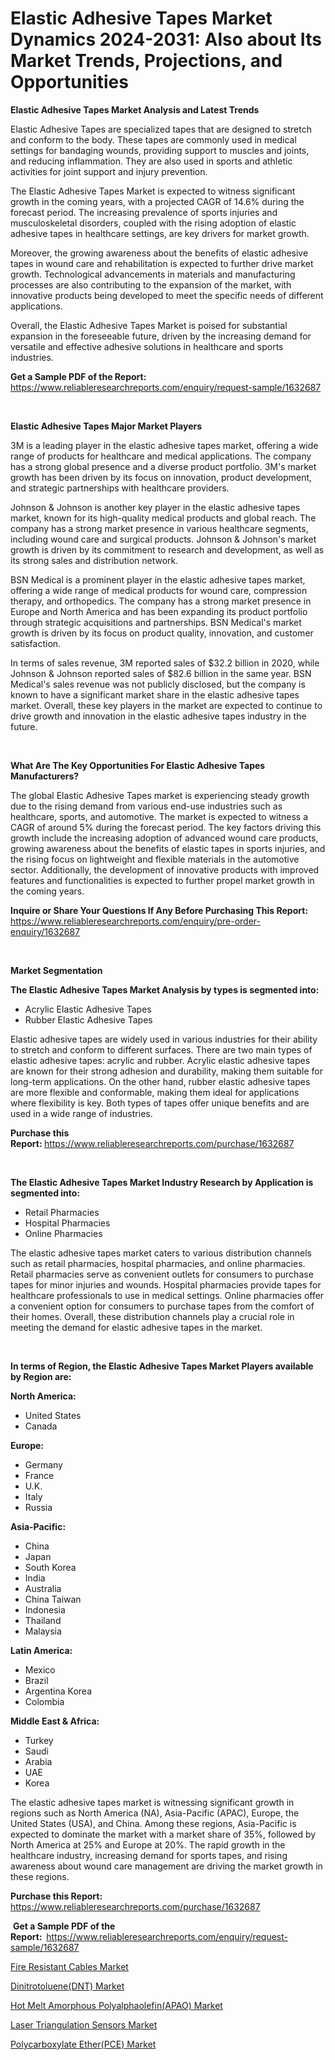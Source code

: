 <p><h1>Elastic Adhesive Tapes Market Dynamics 2024-2031: Also about Its Market Trends, Projections, and Opportunities</h1></p><p><strong>Elastic Adhesive Tapes Market Analysis and Latest Trends</strong></p>
<p><p>Elastic Adhesive Tapes are specialized tapes that are designed to stretch and conform to the body. These tapes are commonly used in medical settings for bandaging wounds, providing support to muscles and joints, and reducing inflammation. They are also used in sports and athletic activities for joint support and injury prevention.</p><p>The Elastic Adhesive Tapes Market is expected to witness significant growth in the coming years, with a projected CAGR of 14.6% during the forecast period. The increasing prevalence of sports injuries and musculoskeletal disorders, coupled with the rising adoption of elastic adhesive tapes in healthcare settings, are key drivers for market growth.</p><p>Moreover, the growing awareness about the benefits of elastic adhesive tapes in wound care and rehabilitation is expected to further drive market growth. Technological advancements in materials and manufacturing processes are also contributing to the expansion of the market, with innovative products being developed to meet the specific needs of different applications.</p><p>Overall, the Elastic Adhesive Tapes Market is poised for substantial expansion in the foreseeable future, driven by the increasing demand for versatile and effective adhesive solutions in healthcare and sports industries.</p></p>
<p><strong>Get a Sample PDF of the Report:&nbsp;</strong> <a href="https://www.reliableresearchreports.com/enquiry/request-sample/1632687">https://www.reliableresearchreports.com/enquiry/request-sample/1632687</a></p>
<p>&nbsp;</p>
<p><strong>Elastic Adhesive Tapes Major Market Players</strong></p>
<p><p>3M is a leading player in the elastic adhesive tapes market, offering a wide range of products for healthcare and medical applications. The company has a strong global presence and a diverse product portfolio. 3M's market growth has been driven by its focus on innovation, product development, and strategic partnerships with healthcare providers.</p><p>Johnson & Johnson is another key player in the elastic adhesive tapes market, known for its high-quality medical products and global reach. The company has a strong market presence in various healthcare segments, including wound care and surgical products. Johnson & Johnson's market growth is driven by its commitment to research and development, as well as its strong sales and distribution network.</p><p>BSN Medical is a prominent player in the elastic adhesive tapes market, offering a wide range of medical products for wound care, compression therapy, and orthopedics. The company has a strong market presence in Europe and North America and has been expanding its product portfolio through strategic acquisitions and partnerships. BSN Medical's market growth is driven by its focus on product quality, innovation, and customer satisfaction.</p><p>In terms of sales revenue, 3M reported sales of $32.2 billion in 2020, while Johnson & Johnson reported sales of $82.6 billion in the same year. BSN Medical's sales revenue was not publicly disclosed, but the company is known to have a significant market share in the elastic adhesive tapes market. Overall, these key players in the market are expected to continue to drive growth and innovation in the elastic adhesive tapes industry in the future.</p></p>
<p>&nbsp;</p>
<p><strong>What Are The Key Opportunities For Elastic Adhesive Tapes Manufacturers?</strong></p>
<p><p>The global Elastic Adhesive Tapes market is experiencing steady growth due to the rising demand from various end-use industries such as healthcare, sports, and automotive. The market is expected to witness a CAGR of around 5% during the forecast period. The key factors driving this growth include the increasing adoption of advanced wound care products, growing awareness about the benefits of elastic tapes in sports injuries, and the rising focus on lightweight and flexible materials in the automotive sector. Additionally, the development of innovative products with improved features and functionalities is expected to further propel market growth in the coming years.</p></p>
<p><strong>Inquire or Share Your Questions If Any Before Purchasing This Report:</strong> <a href="https://www.reliableresearchreports.com/enquiry/pre-order-enquiry/1632687">https://www.reliableresearchreports.com/enquiry/pre-order-enquiry/1632687</a></p>
<p>&nbsp;</p>
<p><strong>Market Segmentation</strong></p>
<p><strong>The Elastic Adhesive Tapes Market Analysis by types is segmented into:</strong></p>
<p><ul><li>Acrylic Elastic Adhesive Tapes</li><li>Rubber Elastic Adhesive Tapes</li></ul></p>
<p><p>Elastic adhesive tapes are widely used in various industries for their ability to stretch and conform to different surfaces. There are two main types of elastic adhesive tapes: acrylic and rubber. Acrylic elastic adhesive tapes are known for their strong adhesion and durability, making them suitable for long-term applications. On the other hand, rubber elastic adhesive tapes are more flexible and conformable, making them ideal for applications where flexibility is key. Both types of tapes offer unique benefits and are used in a wide range of industries.</p></p>
<p><strong>Purchase this Report:&nbsp;</strong><a href="https://www.reliableresearchreports.com/purchase/1632687">https://www.reliableresearchreports.com/purchase/1632687</a></p>
<p>&nbsp;</p>
<p><strong>The Elastic Adhesive Tapes Market Industry Research by Application is segmented into:</strong></p>
<p><ul><li>Retail Pharmacies</li><li>Hospital Pharmacies</li><li>Online Pharmacies</li></ul></p>
<p><p>The elastic adhesive tapes market caters to various distribution channels such as retail pharmacies, hospital pharmacies, and online pharmacies. Retail pharmacies serve as convenient outlets for consumers to purchase tapes for minor injuries and wounds. Hospital pharmacies provide tapes for healthcare professionals to use in medical settings. Online pharmacies offer a convenient option for consumers to purchase tapes from the comfort of their homes. Overall, these distribution channels play a crucial role in meeting the demand for elastic adhesive tapes in the market.</p></p>
<p>&nbsp;</p>
<p><strong>In terms of Region, the Elastic Adhesive Tapes Market Players available by Region are:</strong></p>
<p>
    <p> <strong> North America: </strong>
        <ul>
            <li>United States</li>
            <li>Canada</li>
        </ul>
        </p> 
    <p> <strong> Europe: </strong>
        <ul>
            <li>Germany</li>
            <li>France</li>
            <li>U.K.</li>
            <li>Italy</li>
            <li>Russia</li>
        </ul>
        </p> 
    <p> <strong> Asia-Pacific: </strong>
        <ul>
            <li>China</li>
            <li>Japan</li>
            <li>South Korea</li>
            <li>India</li>
            <li>Australia</li>
            <li>China Taiwan</li>
            <li>Indonesia</li>
            <li>Thailand</li>
            <li>Malaysia</li>
        </ul>
        </p> 
    <p> <strong> Latin America: </strong>
        <ul>
            <li>Mexico</li>
            <li>Brazil</li>
            <li>Argentina Korea</li>
            <li>Colombia</li>
        </ul>
        </p> 
    <p> <strong> Middle East & Africa: </strong>
        <ul>
            <li>Turkey</li>
            <li>Saudi</li>
            <li>Arabia</li>
            <li>UAE</li>
            <li>Korea</li>
        </ul>
    </p>
    </p>
<p><p>The elastic adhesive tapes market is witnessing significant growth in regions such as North America (NA), Asia-Pacific (APAC), Europe, the United States (USA), and China. Among these regions, Asia-Pacific is expected to dominate the market with a market share of 35%, followed by North America at 25% and Europe at 20%. The rapid growth in the healthcare industry, increasing demand for sports tapes, and rising awareness about wound care management are driving the market growth in these regions.</p></p>
<p><strong>Purchase this Report: </strong><a href="https://www.reliableresearchreports.com/purchase/1632687">https://www.reliableresearchreports.com/purchase/1632687</a></p>
<p>&nbsp;<strong>Get a Sample PDF of the Report:&nbsp;&nbsp;</strong><a href="https://www.reliableresearchreports.com/enquiry/request-sample/1632687">https://www.reliableresearchreports.com/enquiry/request-sample/1632687</a></p>
<p><strong></strong></p>
<p><p><a href="https://view.publitas.com/reportprime-1/insights-into-fire-resistant-cables-market-size-analysing-market-share-trends-and-growth-from-2024-to-2031/">Fire Resistant Cables Market</a></p><p><a href="https://cedar-agate-3da.notion.site/Dinitrotoluene-DNT-Market-Challenges-Opportunities-and-Growth-Drivers-and-Major-Market-Players-f-cf61a6616bda46d7a43be82f9a310b94">Dinitrotoluene(DNT) Market</a></p><p><a href="https://circular-yam-9b9.notion.site/Hot-Melt-Amorphous-Polyalphaolefin-APAO-Market-Research-Report-Reveals-The-Latest-Trends-And-Opport-850d22be6f724b52bdc1d1fa0903310e">Hot Melt Amorphous Polyalphaolefin(APAO) Market</a></p><p><a href="https://view.publitas.com/reportprime-1/laser-triangulation-sensors-market-size-market-trends-and-growth-outlook-forecasted-for-period-from-2024-to-2031/">Laser Triangulation Sensors Market</a></p><p><a href="https://copper-carbon-84f.notion.site/Polycarboxylate-Ether-PCE-Market-Size-and-Examines-its-Market-Scope-with-a-Primary-Focus-on-Growt-0a1709cdd8964512b9a3665496caecaf">Polycarboxylate Ether(PCE) Market</a></p></p>